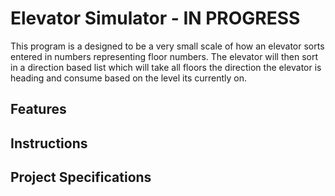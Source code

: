 # Elevator Simulator - IN PROGRESS

This program is a designed to be a very small scale of how an elevator sorts entered in numbers representing floor numbers. The elevator will then sort in a direction based list which will take all floors the direction the elevator is heading and consume based on the level its currently on.

## Features

## Instructions

## Project Specifications






